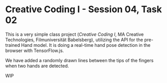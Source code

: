# Creative Coding I - Session 04, Task 02

This is a very simple class project (*Creative Coding I*, MA Creative Technologies, Filmuniversität Babelsberg), utilizing the API for the pre-trained Hand model. It is doing a real-time hand pose detection in the browser with TensorFlow.js.

We have added a randomly drawn lines between the tips of the fingers when two hands are detected.

WIP
